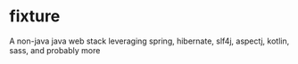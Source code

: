 fixture
=======

A non-java java web stack leveraging spring, hibernate, slf4j, aspectj, kotlin, sass, and probably more
